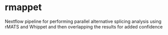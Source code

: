 # rmappet
Nextflow pipeline for performing parallel alternative splicing analysis using rMATS and Whippet and then overlapping the results for added confidence
